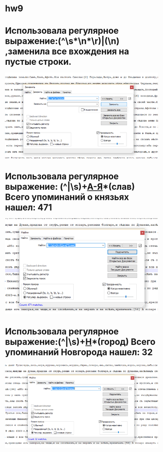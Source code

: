 # hw9
# Использовала регулярное выражение:(^\s*\n*\r)|(\n)  ,заменила все вхождения на  пустые строки.
![Фото](https://github.com/msgvozdeva/hw9/blob/master/2018-06-01%20(3).png)
# Использовала регулярное выражение: (^|\s)+[А-Я](а-я)*(слав)  Всего упоминаний о князьях нашел: 471
![Фото](https://github.com/msgvozdeva/hw9/blob/master/2018-06-01%20(1).png)
# Использовала регулярное выражение:(^|\s)+[Н](а-я)*(город)  Всего упоминаний Новгорода нашел: 32
![Фото](https://github.com/msgvozdeva/hw9/blob/master/2018-06-01%20(2).png)

